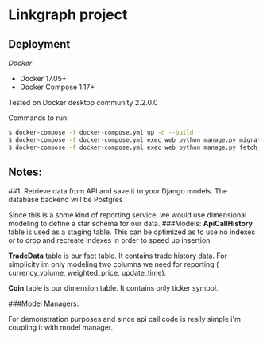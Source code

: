 Linkgraph project
==================

Deployment
----------

*Docker*

* Docker 17.05+
* Docker Compose 1.17+

Tested on Docker desktop community 2.2.0.0

Commands to run:

```bash
$ docker-compose -f docker-compose.yml up -d --build
$ docker-compose -f docker-compose.yml exec web python manage.py migrate --noinput
$ docker-compose -f docker-compose.yml exec web python manage.py fetch_market_data
```




Notes:
-----

##1. Retrieve data from API and save it to your Django models. The database backend will be Postgres


Since this is a some kind of reporting service, we would use dimensional modeling to define a star schema for our data.
###Models:
**ApiCallHistory** table is used as a staging table. This can be optimized as to use no indexes or 
to drop and recreate indexes in order to speed up insertion.


**TradeData** table is our fact table. It contains trade history data. 
For simplicity im only modeling two columns we need for reporting ( currency_volume, weighted_price, update_time).

**Coin** table is our dimension table. It contains only ticker symbol.

###Model Managers:

For demonstration purposes and since api call code is really simple i'm coupling it with model manager. 

